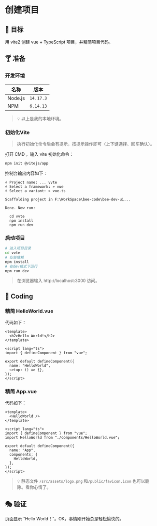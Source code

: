 # 创建项目

## 🎯 目标

用 vite2 创建 vue + TypeScript 项目，并精简项目代码。

## 🍸 准备

### 开发环境

| 名称    | 版本      |
| ------- | --------- |
| Node.js | `14.17.3` |
| NPM     | `6.14.13` |

> 💡 以上是我的本地环境。

### 初始化Vite

> 执行初始化命令后会有提示，按提示操作即可（上下键选择、回车确认）。

打开 CMD ，输入 vite 初始化命令：

```bash
npm init @vitejs/app
```

控制台输出内容如下：

```text
√ Project name: ... vvte
√ Select a framework: » vue
√ Select a variant: » vue-ts

Scaffolding project in F:\WorkSpace\bee-code\bee-dev-ui...

Done. Now run:

  cd vvte
  npm install
  npm run dev
```

### 启动项目

```bash
# 进入项目目录
cd vvte
# 安装依赖
npm install
# 在dev模式下运行
npm run dev
```

> 在浏览器输入 http://localhost:3000 访问。

## 🌈 Coding

### 精简 HelloWorld.vue

代码如下：

```vue
<template>
  <h2>Hello World!</h2>
</template>

<script lang="ts">
import { defineComponent } from "vue";

export default defineComponent({
  name: "HelloWorld",
  setup: () => {},
});
</script>
```

### 精简 App.vue

代码如下：

```vue
<template>
  <HelloWorld />
</template>

<script lang="ts">
import { defineComponent } from "vue";
import HelloWorld from "./components/HelloWorld.vue";

export default defineComponent({
  name: "App",
  components: {
    HelloWorld,
  },
});
</script>

```

> 💡 静态文件 `/src/assets/logo.png` 和`/public/favicon.icon` 也可以删除。看你心情了。

## 🎭 验证

页面显示 “Hello World！”。OK，事情刚开始总是轻松愉快的。
